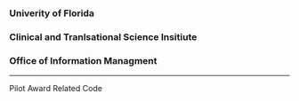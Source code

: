 ### Univerity of Florida
### Clinical and Tranlsational Science Insitiute
### Office of Information Managment
_ _ _ _ _ _ _ 
Pilot Award Related Code

